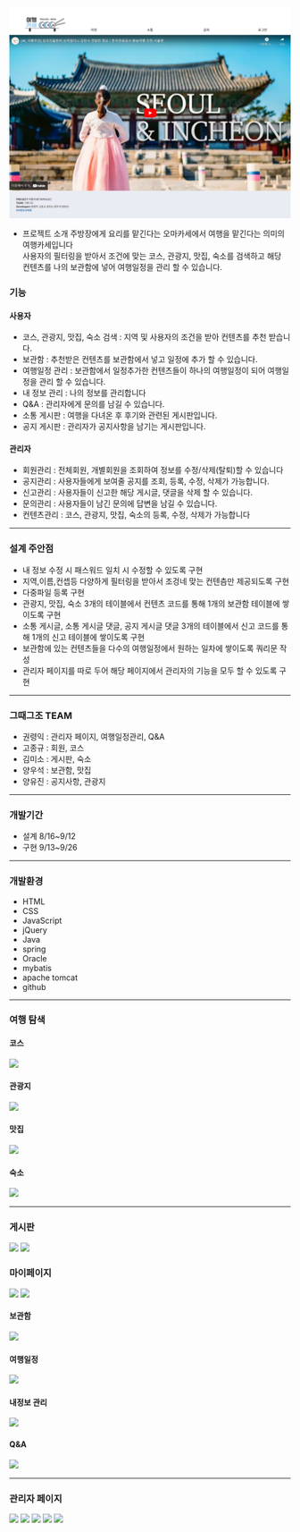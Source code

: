 <img src="/resourcesReadme/main_original_tripkase.png">

- 프로젝트 소개
주방장에게 요리를 맡긴다는 오마카세에서 여행을 맡긴다는 의미의 여행카세입니다 <br>
사용자의 필터링을 받아서 조건에 맞는 코스, 관광지, 맛집, 숙소를 검색하고 해당 컨텐츠를 나의 보관함에 넣어 여행일정을 관리 할 수 있습니다.

<h3>기능</h3>
<h4>사용자</h4>
<ul>
  <li>코스, 관광지, 맛집, 숙소 검색 : 지역 및 사용자의 조건을 받아 컨텐츠를 추천 받습니다.</li>
  <li>보관함 : 추천받은 컨텐츠를 보관함에서 넣고 일정에 추가 할 수 있습니다. </li>
  <li>여행일정 관리 : 보관함에서 일정추가한 컨텐츠들이 하나의 여행일정이 되어 여행일정을 관리 할 수 있습니다.</li>
  <li>내 정보 관리 : 나의 정보를 관리합니다</li>
  <li>Q&A : 관리자에게 문의를 남길 수 있습니다.</li>
  <li>소통 게시판 : 여행을 다녀온 후 후기와 관련된 게시판입니다.</li>
  <li>공지 게시판 : 관리자가 공지사항을 남기는 게시판입니다.</li>
</ul>
<h4>관리자</h4>
<ul>
  <li>회원관리 : 전체회원, 개별회원을 조회하여 정보를 수정/삭제(탈퇴)할 수 있습니다</li>
  <li>공지관리 : 사용자들에게 보여줄 공지를 조회, 등록, 수정, 삭제가 가능합니다.</li>
  <li>신고관리 : 사용자들이 신고한 해당 게시글, 댓글을 삭제 할 수 있습니다.</li> 
  <li>문의관리 : 사용자들이 남긴 문의에 답변을 남길 수 있습니다.</li>
  <li>컨텐츠관리 : 코스, 관광지, 맛집, 숙소의 등록, 수정, 삭제가 가능합니다</li>
</ul>
<hr>

<h3>설계 주안점</h3>
<ul>
  <li>내 정보 수정 시 패스워드 일치 시 수정할 수 있도록 구현</li>
  <li>지역,이름,컨셉등 다양하게 필터링을 받아서 조겅네 맞는 컨텐츰만 제공되도록 구현</li>
  <li>다중파일 등록 구현</li>
  <li>관광지, 맛집, 숙소 3개의 테이블에서 컨텐츠 코드를 통해 1개의 보관함 테이블에 쌓이도록 구현</li>
  <li>소통 게시글, 소통 게시글 댓글, 공지 게시글 댓글 3개의 테이블에서 신고 코드를 통해 1개의 신고 테이블에 쌓이도록 구현</li>
  <li>보관함에 있는 컨텐츠들을 다수의 여행일정에서 원하는 일차에 쌓이도록 쿼리문 작성</li>
  <li>관리자 페이지를 따로 두어 해당 페이지에서 관리자의 기능을 모두 할 수 있도록 구현</li>
</ul>
<hr>

<h3>그때그조 TEAM</h3>
<ul>
  <li>권령익 : 관리자 페이지, 여행일정관리, Q&A</li>
  <li>고종규 : 회원, 코스 </li>
  <li>김미소 : 게시판, 숙소</li>
  <li>양우석 : 보관함, 맛집</li>
  <li>양유진 : 공지사항, 관광지</li>
</ul>
<hr>

<h3>개발기간</h3>
<ul>
  <li>설계 8/16~9/12</li>
  <li>구현 9/13~9/26</li>
</ul>
<hr>

<h3>개발환경</h3>
<ul>
  <li>HTML</li>
  <li>CSS</li>
  <li>JavaScript</li>
  <li>jQuery</li>
  <li>Java</li>
  <li>spring</li>
  <li>Oracle</li>
  <li>mybatis</li>
  <li>apache tomcat</li>
  <li>github</li>
</ul>
<hr>

<h3>여행 탐색</h3>
<h4>코스</h4>
<img src="https://user-images.githubusercontent.com/97438483/194474173-26d422d1-776b-4f75-a523-c275ad11c573.JPG">
<h4>관광지</h4>
<img src="https://user-images.githubusercontent.com/97438483/194474522-7c1e6e84-a1a5-448e-ab6d-af3d670890a3.JPG">
<h4>맛집</h4>
<img src="https://user-images.githubusercontent.com/97438483/194474606-db122d65-2c5d-48c6-803f-7d09c12364c1.JPG">
<h4>숙소</h4>
<img src="https://user-images.githubusercontent.com/97438483/194474610-8c22cd77-19fc-468e-a1cf-4cfb790ba427.JPG">
<hr>

<h3>게시판</h3>
<img src="https://user-images.githubusercontent.com/97438483/194475419-14d7a1fc-48b6-48eb-8e36-3e9a7f1b49f4.JPG">
<img src="https://user-images.githubusercontent.com/97438483/194475425-bfd81b4b-ec06-4a2c-9269-455122579833.JPG">


<h3>마이페이지</h3>
<img src="https://user-images.githubusercontent.com/97438483/194475345-7b6626a0-343c-48df-a73e-d466202ba863.JPG">
<img src="https://user-images.githubusercontent.com/97438483/194475348-d6713810-415f-48a9-8220-e3f7bc1961c0.JPG">
<h4>보관함</h4>
<img src="https://user-images.githubusercontent.com/97438483/194475361-bf28b548-d502-4a4e-b3d0-6ba094379ddc.JPG">
<h4>여행일정</h4>
<img src="https://user-images.githubusercontent.com/97438483/194475367-10f0384a-d0dc-4818-a41c-358a788cadbc.JPG">
<h4>내정보 관리</h4>
<img src="https://user-images.githubusercontent.com/97438483/194476257-d6007d48-ccf4-41b7-8475-8b6109db075b.JPG">
<h4>Q&A</h4>
<img src="https://user-images.githubusercontent.com/97438483/194476269-77f924ec-82b5-43e5-9e34-cc203da0e0b3.JPG">
<hr>

<h3>관리자 페이지</h3>
<img src="https://user-images.githubusercontent.com/97438483/194475680-8ecf224e-b416-436f-8ec1-c706b56e20bc.JPG">
<img src="https://user-images.githubusercontent.com/97438483/194475704-5399e80a-d9e1-41f2-865e-a4c30dd0f340.JPG">
<img src="https://user-images.githubusercontent.com/97438483/194475706-d73aa065-e68f-4b7b-b1fe-23d410ab407b.JPG">
<img src="https://user-images.githubusercontent.com/97438483/194475718-964a6b03-50a9-45fb-bc29-f46f2172cc9f.JPG">
<img src="https://user-images.githubusercontent.com/97438483/194475726-7e5cc4df-ccdf-4d27-acdb-dff498a4da07.JPG">

